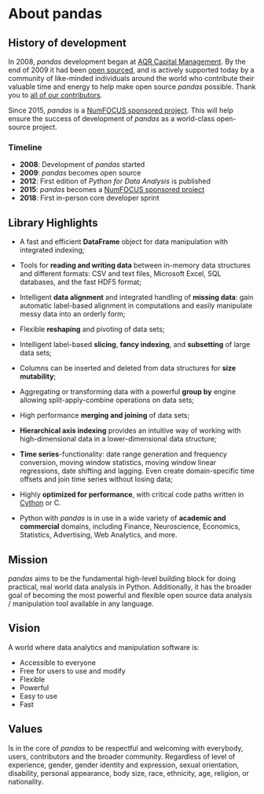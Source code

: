 # About pandas

## History of development

In 2008, _pandas_ development began at [AQR Capital Management](http://www.aqr.com).
By the end of 2009 it had been [open sourced](http://en.wikipedia.org/wiki/Open_source),
and is actively supported today by a community of like-minded individuals around the world who
contribute their valuable time and energy to help make open source _pandas_
possible. Thank you to [all of our contributors](team.html).

Since 2015, _pandas_ is a [NumFOCUS sponsored project](https://numfocus.org/sponsored-projects).
This will help ensure the success of development of _pandas_ as a world-class open-source project.

### Timeline

- **2008**:  Development of _pandas_ started
- **2009**: _pandas_ becomes open source
- **2012**: First edition of _Python for Data Analysis_ is published
- **2015**: _pandas_ becomes a [NumFOCUS sponsored project](https://numfocus.org/sponsored-projects)
- **2018**: First in-person core developer sprint

## Library Highlights

- A fast and efficient **DataFrame** object for data manipulation with
  integrated indexing;

- Tools for **reading and writing data** between in-memory data structures and
  different formats: CSV and text files, Microsoft Excel, SQL databases, and
  the fast HDF5 format;

- Intelligent **data alignment** and integrated handling of **missing data**:
  gain automatic label-based alignment in computations and easily manipulate
  messy data into an orderly form;

- Flexible **reshaping** and pivoting of data sets;

- Intelligent label-based **slicing**, **fancy indexing**, and **subsetting**
  of large data sets;

- Columns can be inserted and deleted from data structures for **size
  mutability**;

- Aggregating or transforming data with a powerful **group by** engine
  allowing split-apply-combine operations on data sets;

- High performance **merging and joining** of data sets;

- **Hierarchical axis indexing** provides an intuitive way of working with
  high-dimensional data in a lower-dimensional data structure;

- **Time series**-functionality: date range generation and frequency
  conversion, moving window statistics, moving window linear regressions, date
  shifting and lagging. Even create domain-specific time offsets and join time
  series without losing data;

- Highly **optimized for performance**, with critical code paths written in
  [Cython](http://www.cython.org/) or C.

- Python with *pandas* is in use in a wide variety of **academic and
  commercial** domains, including Finance, Neuroscience, Economics,
  Statistics, Advertising, Web Analytics, and more.

## Mission

_pandas_ aims to be the fundamental high-level building block for doing practical,
real world data analysis in Python.
Additionally, it has the broader goal of becoming the most powerful and flexible
open source data analysis / manipulation tool available in any language.

## Vision

A world where data analytics and manipulation software is:

- Accessible to everyone
- Free for users to use and modify
- Flexible
- Powerful
- Easy to use
- Fast

## Values

Is in the core of _pandas_ to be respectful and welcoming with everybody,
users, contributors and the broader community. Regardless of level of experience,
gender, gender identity and expression, sexual orientation, disability,
personal appearance, body size, race, ethnicity, age, religion, or nationality.

